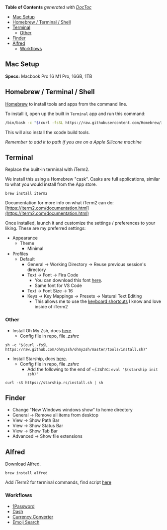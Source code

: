 <!-- START doctoc generated TOC please keep comment here to allow auto update -->
<!-- DON'T EDIT THIS SECTION, INSTEAD RE-RUN doctoc TO UPDATE -->
**Table of Contents**  *generated with [DocToc](https://github.com/thlorenz/doctoc)*

- [Mac Setup](#mac-setup)
- [Homebrew / Terminal / Shell](#homebrew--terminal--shell)
- [Terminal](#terminal)
  - [Other](#other)
- [Finder](#finder)
- [Alfred](#alfred)
  - [Workflows](#workflows)

<!-- END doctoc generated TOC please keep comment here to allow auto update -->

## Mac Setup

**Specs:** Macbook Pro 16 M1 Pro, 16GB, 1TB

## Homebrew / Terminal / Shell

[Homebrew](https://brew.sh/) to install tools and apps from the command line.

To install it, open up the built in `Terminal` app and run this command:

```sh
/bin/bash -c "$(curl -fsSL https://raw.githubusercontent.com/Homebrew/install/HEAD/install.sh)"
```

This will also install the xcode build tools.

_Remember to add it to path if you are on a Apple Silicone machine_

## Terminal

Replace the built-in terminal with iTerm2.

We install this using a Homebrew "cask". Casks are full applications, similar to what you would install from the App store.

```
brew install iterm2
```

Documentation for more info on what iTerm2 can do: [https://iterm2.com/documentation.html](https://iterm2.com/documentation.html)

Once installed, launch it and customize the settings / preferences to your liking. These are my preferred settings:

* Appearance
  * Theme
    * Minimal
* Profiles
  * Default
    * General -> Working Directory -> Reuse previous session's directory
    * Text -> Font -> Fira Code
      * You can download this font [here](https://github.com/tonsky/FiraCode).
      * Same font for VS Code
    * Text -> Font Size -> 16
    * Keys -> Key Mappings -> Presets -> Natural Text Editing
      * This allows me to use the [keyboard shortcuts](https://gist.github.com/w3cj/022081eda22081b82c52) I know and love inside of iTerm2

### Other

* Install Oh My Zsh, docs [here](https://github.com/ohmyzsh/ohmyzsh/wiki).
  * Config file in repo, file _.zshrc_

```
sh -c "$(curl -fsSL https://raw.github.com/ohmyzsh/ohmyzsh/master/tools/install.sh)"
```

* Install Starship, docs [here](https://starship.rs/config/).
  * Config file in repo, file _.zshrc_
	* Add the following to the end of ~/.zshrc: ```eval "$(starship init zsh)"```
	
```
curl -sS https://starship.rs/install.sh | sh
```

## Finder

* Change "New Windows windows show" to home directory
* General -> Remove all items from desktop
* View -> Show Path Bar
* View -> Show Status Bar
* View -> Show Tab Bar
* Advanced -> Show file extensions

## Alfred

Download Alfred.

```
brew install alfred
```

Add iTerm2 for terminal commands, find script [here](https://github.com/vitorgalvao/custom-alfred-iterm-scripts)

### Workflows

* [1Password](https://github.com/alfredapp/1password-workflow#readme)
* [Dash](https://github.com/Kapeli/Dash-Alfred-Workflow)
* [Currency Converter](https://github.com/sqren/alfred-currency)
* [Emoji Search](https://github.com/jsumners/alfred-emoji)